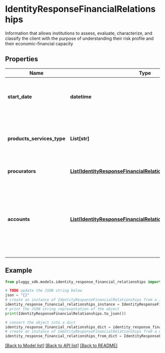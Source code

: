 # IdentityResponseFinancialRelationships

Information that allows institutions to assess, evaluate, characterize, and classify the client with the purpose of understanding their risk profile and their economic-financial capacity

## Properties

Name | Type | Description | Notes
------------ | ------------- | ------------- | -------------
**start_date** | **datetime** | Date when the relationship with the institution started | 
**products_services_type** | **List[str]** | List of products and services that the client consumes | 
**procurators** | [**List[IdentityResponseFinancialRelationshipsProcuratorsInner]**](IdentityResponseFinancialRelationshipsProcuratorsInner.md) | List of procurators of the client | 
**accounts** | [**List[IdentityResponseFinancialRelationshipsAccountsInner]**](IdentityResponseFinancialRelationshipsAccountsInner.md) | List of accounts of the client with valid consent. Only accounts that have explicit user consent are returned. | [optional] 

## Example

```python
from pluggy_sdk.models.identity_response_financial_relationships import IdentityResponseFinancialRelationships

# TODO update the JSON string below
json = "{}"
# create an instance of IdentityResponseFinancialRelationships from a JSON string
identity_response_financial_relationships_instance = IdentityResponseFinancialRelationships.from_json(json)
# print the JSON string representation of the object
print(IdentityResponseFinancialRelationships.to_json())

# convert the object into a dict
identity_response_financial_relationships_dict = identity_response_financial_relationships_instance.to_dict()
# create an instance of IdentityResponseFinancialRelationships from a dict
identity_response_financial_relationships_from_dict = IdentityResponseFinancialRelationships.from_dict(identity_response_financial_relationships_dict)
```
[[Back to Model list]](../README.md#documentation-for-models) [[Back to API list]](../README.md#documentation-for-api-endpoints) [[Back to README]](../README.md)


